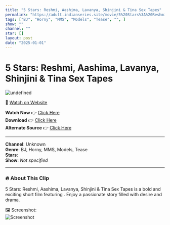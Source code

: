 ```yaml
---
title: "5 Stars: Reshmi, Aashima, Lavanya, Shinjini & Tina Sex Tapes"
permalink: "https://adult.indianseries.site/movie/5%20Stars%3A%20Reshmi%2C%20Aashima%2C%20Lavanya%2C%20Shinjini%20%26%20Tina%20Sex%20Tapes"
tags: ["BJ", "Horny", "MMS", "Models", "Tease", "", ]
show: ""
channel: ""
star: []
layout: post
date: "2025-01-01"
---
```


# 5 Stars: Reshmi, Aashima, Lavanya, Shinjini & Tina Sex Tapes

![undefined](https://desisins.com/wp-content/uploads/2024/08/5-Stars-Reshmi-Shinjini-Lavanya-Tina-Aashima-MMS-DesiSins.com_cleanup.jpg)

🔗 [Watch on Website](https://adult.indianseries.site/movie/5%20Stars%3A%20Reshmi%2C%20Aashima%2C%20Lavanya%2C%20Shinjini%20%26%20Tina%20Sex%20Tapes)

**Watch Now** 👉 [Click Here](https://adult.indianseries.site/movie/5%20Stars%3A%20Reshmi%2C%20Aashima%2C%20Lavanya%2C%20Shinjini%20%26%20Tina%20Sex%20Tapes)  
**Download** 👉 [Click Here](https://adult.indianseries.site/movie/5%20Stars%3A%20Reshmi%2C%20Aashima%2C%20Lavanya%2C%20Shinjini%20%26%20Tina%20Sex%20Tapes)  
**Alternate Source** 👉 [Click Here](https://adult.indianseries.site/movie/5%20Stars%3A%20Reshmi%2C%20Aashima%2C%20Lavanya%2C%20Shinjini%20%26%20Tina%20Sex%20Tapes)

---

**Channel**: Unknown  
**Genre**: BJ, Horny, MMS, Models, Tease  
**Stars**:   
**Show**: *Not specified*

---

### 🔥 About This Clip

5 Stars: Reshmi, Aashima, Lavanya, Shinjini & Tina Sex Tapes is a bold and exciting short film featuring . Enjoy a passionate story filled with desire and drama.
 
🖼️ Screenshot:  
![Screenshot](https://desisins.com/wp-content/uploads/2024/08/5-Stars-Reshmi-Shinjini-Lavanya-Tina-Aashima-MMS-DesiSins.com_cleanup.jpg)
